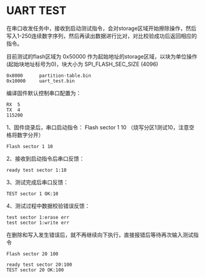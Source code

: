 # UART TEST

在串口收发任务中，接收到启动测试指令，会对storage区域开始擦除操作，然后写入1-250连续数字序列，然后再读出数据进行比对，对比校验成功后返回相应的指令。

目前测试的flash区域为 0x50000 作为起始地址的storage区域，以块为单位操作(起始块地址标号为0)，块大小为 SPI_FLASH_SEC_SIZE (4096)

```
0x8000      partition-table.bin
0x10000     uart_test.bin
```

编译固件默认控制串口配置为：
```
RX  5
TX  4
115200
```


1、固件烧录后，串口启动指令： Flash sector 1 10 （烧写分区1测试10，注意空格将数字分开）
```
Flash sector 1 10
```

2、接收到启动指令后串口反馈：

```
ready test sector 1:10
```

3、测试完成后串口反馈：
```
TEST sector 1 OK:10
```

4、测试过程中数据校验错误反馈：
```
test sector 1:erase err
test sector 1:write err
```

在删除和写入发生错误后，就不再继续向下执行，直接报错后等待再次输入测试指令


```
Flash sector 20 100

ready test sector 20:100
TEST sector 20 OK:100
```
